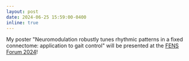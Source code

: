 ```yaml
---
layout: post
date: 2024-06-25 15:59:00-0400
inline: true
---
```


My poster "Neuromodulation robustly tunes rhythmic patterns in a fixed connectome: application to gait control" will be presented at the [FENS Forum 2024](https://fensforum.org/)!
